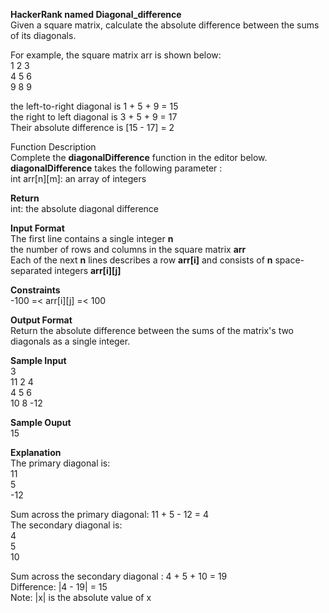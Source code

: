 **HackerRank named Diagonal_difference**<br/>
Given a square matrix, calculate the absolute difference between the sums of its diagonals.<br/>

For example, the square matrix arr is shown below:<br/>
1 2 3<br/>
4 5 6<br/>
9 8 9 <br/>

the left-to-right diagonal is 1 + 5 + 9 = 15 <br/>
the right to left diagonal is 3 + 5 + 9 = 17 <br/>
Their absolute difference is [15 - 17] = 2<br/>

Function Description<br/>
Complete the **diagonalDifference** function in the editor below.<br/>
**diagonalDifference** takes the following parameter :<br/>
int arr[n][m]: an array of integers<br/>

**Return**<br/>
int: the absolute diagonal difference<br/>

**Input Format**<br/>
The first line contains a single integer **n** <br/>
the number of rows and columns in the square matrix **arr**<br/>
Each of the next **n** lines describes a row **arr[i]** and consists of **n** space-separated integers **arr[i][j]**

**Constraints**<br/>
-100 =< arr[i][j] =< 100<br/>

**Output Format**<br/>
Return the absolute difference between the sums of the matrix's two diagonals as a single integer.<br/>

**Sample Input**<br/>
3<br/>
11 2   4<br/>
4  5   6<br/>
10 8 -12<br/>

**Sample Ouput**<br/>
15<br/>

**Explanation**<br/>
The primary diagonal is:<br/>
11<br/>
  5<br/>
    -12<br/>

Sum across the primary diagonal: 11 + 5 - 12 =  4 <br/>
The secondary diagonal is: <br/>
     4<br/>
    5<br/>
10<br/>

Sum across the secondary diagonal : 4 + 5 + 10 = 19<br/>
Difference: |4 - 19| = 15<br/>
Note: |x| is the absolute value of x

